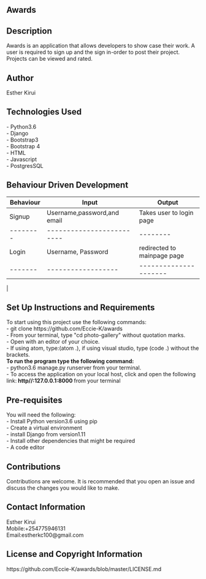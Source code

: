 
<h2>Awards</h2>

<h2>Description</h2>
Awards is an application that allows developers to show case their work. A user is required to sign up and the sign in-order to post their project. Projects can be viewed and rated.

<h2>Author</h2>
Esther Kirui

<h2>Technologies Used</h2>
- Python3.6<br>
- Django<br>
- Bootstrap3<br>
- Bootstrap 4<br>
- HTML<br>
- Javascript<br>
- PostgresSQL<br>

<h2>Behaviour Driven Development</h2>

|   Behaviour   |   Input                       |   Output                          |
|   ----------  | ----                          |   -------                         |
| Signup        |  Username,password,and email  |     Takes user to login page      |
|   --------    |   -------------------------   |   --------                        |
|  Login        |  Username, Password           | redirected to mainpage page       | 
|   -------     |   ------------------          |   ---------------------           |
|  


<h2>Set Up Instructions and Requirements</h2>
To start using this project use the following commands:<br>
- git clone https://github.com/Eccie-K/awards<br>
- From your terminal, type "cd photo-gallery" without quotation marks.<br>
- Open with an editor of your choice. <br>
- If using atom, type:(atom .), if using visual studio, type (code .) without the brackets.<br>
<b>To run the program type the following command:</b><br>
- python3.6 manage.py runserver from your terminal.<br>
- To access the application on your local host, click and open the following link:<b> http//:127.0.0.1:8000 </b>from your terminal <br>

<h2>Pre-requisites</h2>
You will need the following:<br>
- Install Python version3.6 using pip<br>
- Create a virtual environment<br> 
- install Django from version1.11<br>
- Install other dependencies that might be required<br>
- A code editor

<h2>Contributions</h2>
Contributions are welcome. It is recommended that you open an issue and discuss
the changes you would like to make.

<h2>Contact Information</h2>
Esther Kirui<br>
Mobile:+254775946131<br>
Email:estherkc100@gmail.com<br>

<h2>License and Copyright Information</h2>
https://github.com/Eccie-K/awards/blob/master/LICENSE.md